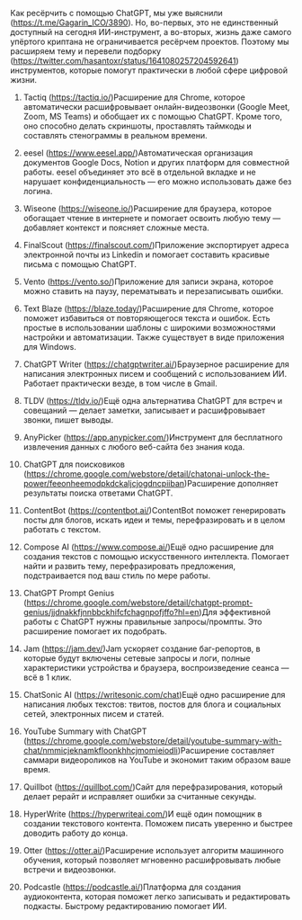 
Как ресёрчить с помощью ChatGPT, мы уже выяснили (https://t.me/Gagarin_ICO/3890). Но, во-первых, это не единственный доступный на сегодня ИИ-инструмент, а во-вторых, жизнь даже самого упёртого криптана не ограничивается ресёрчем проектов. Поэтому мы расширяем тему и перевели подборку (https://twitter.com/hasantoxr/status/1641080257204592641) инструментов, которые помогут практически в любой сфере цифровой жизни.

1. Tactiq
 (https://tactiq.io/)Расширение для Chrome, которое автоматически расшифровывает онлайн-видеозвонки (Google Meet, Zoom, MS Teams) и обобщает их с помощью ChatGPT. Кроме того, оно способно делать скриншоты, проставлять таймкоды и составлять стенограммы в реальном времени.

2. eesel
 (https://www.eesel.app/)Автоматическая организация документов Google Docs, Notion и других платформ для совместной работы. eesel объединяет это всё в отдельной вкладке и не нарушает конфиденциальность — его можно использовать даже без логина.

3. Wiseone
 (https://wiseone.io/)Расширение для браузера, которое обогащает чтение в интернете и помогает освоить любую тему — добавляет контекст и поясняет сложные места.

4. FinalScout
 (https://finalscout.com/)Приложение экспортирует адреса электронной почты из Linkedin и помогает составить красивые письма с помощью ChatGPT.

5. Vento
 (https://vento.so/)Приложение для записи экрана, которое можно ставить на паузу, перематывать и перезаписывать ошибки. 

6. Text Blaze
 (https://blaze.today/)Расширение для Chrome, которое поможет избавиться от повторяющегося текста и ошибок. Есть простые в использовании шаблоны с широкими возможностями настройки и автоматизации. Также существует в виде приложения для Windows.

7. ChatGPT Writer
 (https://chatgptwriter.ai/)Браузерное расширение для написания электронных писем и сообщений с использованием ИИ. Работает практически везде, в том числе в Gmail.

8. TLDV
 (https://tldv.io/)Ещё одна альтернатива ChatGPT для встреч и совещаний — делает заметки, записывает и расшифровывает звонки, пишет выводы.

9. AnyPicker
 (https://app.anypicker.com/)Инструмент для бесплатного извлечения данных с любого веб-сайта без знания кода. 

10. ChatGPT для поисковиков
 (https://chrome.google.com/webstore/detail/chatonai-unlock-the-power/feeonheemodpkdckaljcjogdncpiiban)Расширение дополняет результаты поиска ответами ChatGPT.

11. ContentBot
 (https://contentbot.ai/)ContentBot поможет генерировать посты для блогов, искать идеи и темы, перефразировать и в целом работать с текстом.

12. Compose AI
 (https://www.compose.ai/)Ещё одно расширение для создания текстов с помощью искусственного интеллекта. Помогает найти и развить тему, перефразировать предложения, подстраивается под ваш стиль по мере работы.

13. ChatGPT Prompt Genius
 (https://chrome.google.com/webstore/detail/chatgpt-prompt-genius/jjdnakkfjnnbbckhifcfchagnpofjffo?hl=en)Для эффективной работы с ChatGPT нужны правильные запросы/промпты. Это расширение помогает их подобрать.

14. Jam
 (https://jam.dev/)Jam ускоряет создание баг-репортов, в которые будут включены сетевые запросы и логи, полные характеристики устройства и браузера, воспроизведение сеанса — всё в 1 клик.

15. ChatSonic AI
 (https://writesonic.com/chat)Ещё одно расширение для написания любых текстов: твитов, постов для блога и социальных сетей, электронных писем и статей.

16. YouTube Summary with ChatGPT
 (https://chrome.google.com/webstore/detail/youtube-summary-with-chat/nmmicjeknamkfloonkhhcjmomieiodli)Расширение составляет саммари видеороликов на YouTube и экономит таким образом ваше время.

17. Quillbot
 (https://quillbot.com/)Сайт для перефразирования, который делает рерайт и исправляет ошибки за считанные секунды. 

18. HyperWrite
 (https://hyperwriteai.com/)И ещё один помощник в создании текстового контента. Поможем писать уверенно и быстрее доводить работу до конца.

19. Otter
 (https://otter.ai/)Расширение использует алгоритм машинного обучения, который позволяет мгновенно расшифровывать любые встречи и видеозвонки.

20. Podcastle
 (https://podcastle.ai/)Платформа для создания аудиоконтента, которая поможет легко записывать и редактировать подкасты. Быстрому редактированию помогает ИИ.
